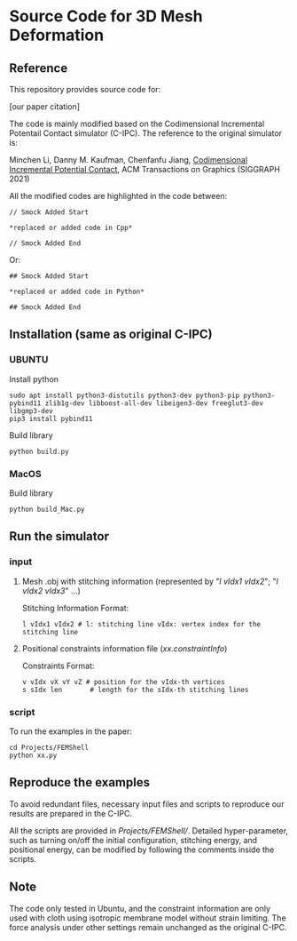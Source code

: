 # Source Code for 3D Mesh Deformation

## Reference

This repository provides source code for: 

[our paper citation]

The code is mainly modified based on the Codimensional Incremental Potentail Contact simulator (C-IPC). The reference to the original simulator is:

Minchen Li, Danny M. Kaufman, Chenfanfu Jiang, [Codimensional Incremental Potential Contact](https://ipc-sim.github.io/C-IPC/), ACM Transactions on Graphics (SIGGRAPH  2021)

All the modified codes are highlighted in the code between:

```
// Smock Added Start

*replaced or added code in Cpp*

// Smock Added End
```

Or:

```
## Smock Added Start

*replaced or added code in Python*

## Smock Added End
```



## Installation (same as original C-IPC)

### UBUNTU
Install python
```
sudo apt install python3-distutils python3-dev python3-pip python3-pybind11 zlib1g-dev libboost-all-dev libeigen3-dev freeglut3-dev libgmp3-dev
pip3 install pybind11
```
Build library
```
python build.py
```

### MacOS
Build library
```
python build_Mac.py
```



## Run the simulator

### input
1. Mesh .obj with stitching information (represented by "*l vIdx1 vIdx2*"; "*l vIdx2 vIdx3*" …)

   Stitching Information Format:
    ```
    l vIdx1 vIdx2 # l: stitching line vIdx: vertex index for the stitching line
    ```

2. Positional constraints information file (*xx.constraintInfo*)

   Constraints Format:

   ```
   v vIdx vX vY vZ # position for the vIdx-th vertices
   s sIdx len 		# length for the sIdx-th stitching lines
   ```
   
   
### script

To run the examples in the paper:

```
cd Projects/FEMShell
python xx.py
```



## Reproduce the examples

To avoid redundant files, necessary input files and scripts to reproduce our results are prepared in the C-IPC.

All the scripts are provided in *Projects/FEMShell/*. Detailed hyper-parameter, such as turning on/off the initial configuration, stitching energy, and positional energy, can be modified by following the comments inside the scripts.



## Note

The code only tested in Ubuntu, and the constraint information are only used with cloth using isotropic membrane model without strain limiting. The force analysis under other settings remain unchanged as the original C-IPC.